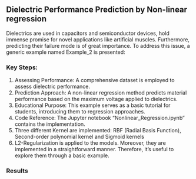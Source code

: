 ## Dielectric Performance Prediction by Non-linear regression


Dielectrics are used in capacitors and semiconductor devices, hold immense promise for novel applications like artificial muscles. Furthermore, predicting their failure mode is of great importance. 
To address this issue, a generic example named Example_2 is presented:
### Key Steps:
 1. Assessing Performance: A comprehensive dataset is employed to assess dielectric performance.
 2. Prediction Approach: A non-linear regression method predicts material performance based on the maximum voltage applied to dielectrics.
 3. Educational Purpose: This example serves as a basic tutorial for students, introducing them to regression approaches.
 4. Code Reference: The Jupyter notebook “Nonlinear_Regression.ipynb” contains the implementation.
 5. Three different Kernel are implemented: RBF (Radial Basis Function), Second-order polynomial kernel and Sigmoid kernels
 6. L2-Regularization is applied to the models.
Moreover, they are implemented in a straightforward manner. Therefore, it’s useful to explore them through a basic example.
### Results
